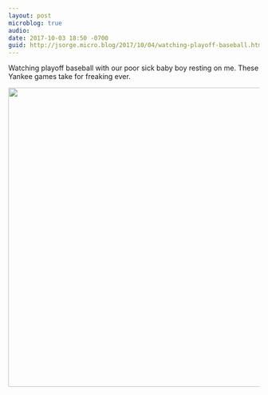 ```yaml
---
layout: post
microblog: true
audio: 
date: 2017-10-03 18:50 -0700
guid: http://jsorge.micro.blog/2017/10/04/watching-playoff-baseball.html
---
```

Watching playoff baseball with our poor sick baby boy resting on me. These Yankee games take for freaking ever.

<img src="http://mb.jsorge.net/uploads/2017/6a90f494ec.jpg" width="600" height="600" />
